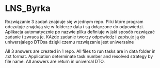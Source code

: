 # LNS_Byrka

Rozwiązanie 3 zadań znajduje się w jednym repo. Pliki które program odczutyje znajdują się w folderze data i są dołączone do odpowiedzi. Aplikacja automatycznie po nazwie
pliku definiuje w jaki sposób rozwiązać zadanie i zwraca je. KAżde zadanie tworzy odpowiedz i zapisuje ją do uniwersjalego DTOsa dzięki czemu rozwiązanie jest uniwersalne

All 3 answers are created in 1 repo. All files to run tasks are in data folder in .txt format. Application determinate task number and resolved strategy by file name. 
All answers are return in universal DTO.
